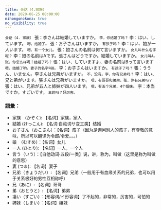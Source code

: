 ```yaml
---
title: 会話（4.家族）
date: 2020-06-25 00:00:00
nihongonokona: true
no_visibility: true
---
```


`会话（4. 家族）`
張：李さんは結婚していますか。
`李，你结婚了吗？`
李：はい、しています。
`嗯，结婚了。`
張：お子さんはいますか。
`有孩子吗？`
李：はい、娘が一人います。
`嗯，有一个女儿。`
張：娘さんの名前は何て言いますか。
`女儿叫什么名字呢？`
李：娘の名前はAです。張さんはどうですか。結婚していますか。
`女儿叫A。张，你怎么样呢？结婚了吗？`
張：はい、していますよ、妻の名前はBって言います
`嗯，结婚了哟。妻子的名字叫B。`
李：お子さんはいますか。
`有孩子了吗？`
張：ううん、いません。李さんは兄弟がいますか。
`不，没有。李，你有兄弟吗？`
李：はい、兄と弟がいます。張さんは兄弟がいますか。
`嗯，有哥哥和弟弟。张，你有兄弟吗？`
張：はい、兄弟が五人と姉妹が四人います。
`嗯，有五个兄弟、4个姐妹。`
李：本当ですか。すごいです。
`真的吗？好厉害。`

### 語彙：

- 家族　(かぞく): 【名词】家族，家人
- 結婚 (けっこん): 【名词·自动词サ变三类】结婚
- お子さん（おこさん）：【名词】孩子（因为是询问别人的孩子，有尊敬的意味，所以可以翻译为令郎/令爱。。。）
- 娘　（むすめ）：【名词】女儿
- 一人 (ひとり): 【名词】一人，一个人
- 言う（いう）：【自他动词·五段/一类】说，讲，称为，叫做（这里是称为叫做的意思）
- 妻 (つま): 【名词】妻子
- 兄弟（きょうだい）: 【名词】兄弟（一般用于有血缘关系的兄弟，也可以用于关系极好的男性互相称呼）
- 兄（あに）: 【名词】哥哥
- 弟（おとうと）: 【名词】弟弟
- 凄い（すごい）：【形容词/イ形容词】了不起的，非常的，厉害的，可怕的
- 姉妹（しまい）：【名词】姐妹
